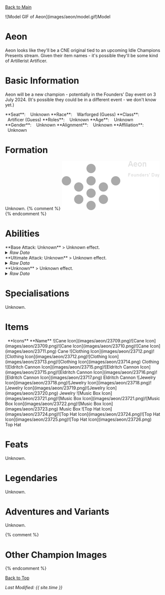 [Back to Main](index.md)

<span class="championPortraitsRow">
    <span class="championPortraitsImage">
        ![Model GIF of Aeon](images/aeon/model.gif)Model
    </span>
</span>

# Aeon

Aeon looks like they'll be a CNE original tied to an upcoming Idle Champions Presents stream. Given their item names - it's possible they'll be some kind of Artillerist Artificer.

# Basic Information

Aeon will be a new champion - potentially in the Founders' Day event on 3 July 2024. (It's possible they could be in a different event - we don't know yet.)

<span class="champStatsTableColumn">
    <span class="champStatsTableRow">
        <span class="champStatsTableInfoHeader">
            <span style="margin-right:4px;">**Seat**:</span>
        </span>
        <span class="champStatsTableInfoSmall">
            <span style="margin-left:8px;">Unknown</span>
        </span>
    </span>
    <span class="champStatsTableRow">
        <span class="champStatsTableInfoHeader">
            <span style="margin-right:4px;">**Race**:</span>
        </span>
        <span class="champStatsTableInfoSmall">
            <span style="margin-left:8px;">Warforged (Guess)</span>
        </span>
    </span>
    <span class="champStatsTableRow">
        <span class="champStatsTableInfoHeader">
            <span style="margin-right:4px;">**Class**:</span>
        </span>
        <span class="champStatsTableInfoSmall">
            <span style="margin-left:8px;">Artificer (Guess)</span>
        </span>
    </span>
    <span class="champStatsTableRow">
        <span class="champStatsTableInfoHeader">
            <span style="margin-right:4px;">**Roles**:</span>
        </span>
        <span class="champStatsTableInfoSmall">
            <span style="margin-left:8px;">Unknown</span>
        </span>
    </span>
    <span class="champStatsTableRow">
        <span class="champStatsTableInfoHeader">
            <span style="margin-right:4px;">**Age**:</span>
        </span>
        <span class="champStatsTableInfoSmall">
            <span style="margin-left:8px;">Unknown</span>
        </span>
    </span>
    <span class="champStatsTableRow">
        <span class="champStatsTableInfoHeader">
            <span style="margin-right:4px;">**Gender**:</span>
        </span>
        <span class="champStatsTableInfoSmall">
            <span style="margin-left:8px;">Unknown</span>
        </span>
    </span>
    <span class="champStatsTableRow">
        <span class="champStatsTableInfoHeader">
            <span style="margin-right:4px;">**Alignment**:</span>
        </span>
        <span class="champStatsTableInfoSmall">
            <span style="margin-left:8px;">Unknown</span>
        </span>
    </span>
    <span class="champStatsTableRow">
        <span class="champStatsTableInfoHeader">
            <span style="margin-right:4px;">**Affiliation**:</span>
        </span>
        <span class="champStatsTableInfoSmall">
            <span style="margin-left:8px;">Unknown</span>
        </span>
    </span>
</span>

# Formation

Unknown.
{% comment %}
<span class="formationBorder">
    ![Formation Layout](images/aeon/formation.png)
</span>
{% endcomment %}

# Abilities

<div markdown="1" class="abilityBorder"><div markdown="1" class="abilityBorderInner">
**Base Attack: Unknown**
> Unknown effect.
<details><summary><em>Raw Data</em></summary>
<p>
<pre>
</pre>
</p>
</details>
</div></div>

<div markdown="1" class="abilityBorder"><div markdown="1" class="abilityBorderInner">
**Ultimate Attack: Unknown**
> Unknown effect.
<details><summary><em>Raw Data</em></summary>
<p>
<pre>
</pre>
</p>
</details>
</div></div>

<div markdown="1" class="abilityBorder"><div markdown="1" class="abilityBorderInner">
**Unknown**
> Unknown effect.
<details><summary><em>Raw Data</em></summary>
<p>
<pre>
</pre>
</p>
</details>
</div></div>

# Specialisations

Unknown.

# Items

<span class="itemTableColumn">
    <span class="itemTableRowHeader">
        <span class="itemTableIcon">
            <span style="margin-left:8px;">**Icons**</span>
        </span>
        <span class="itemTableNameSmall">
            **Name**
        </span>
    </span>
    <span class="itemTableRow">
        <span class="itemTableIcon">
            <span class="itemTableIcon1">![Cane Icon](images/aeon/23709.png)</span><span class="itemTableIcon2">![Cane Icon](images/aeon/23709.png)</span><span class="itemTableIcon3">![Cane Icon](images/aeon/23710.png)</span><span class="itemTableIcon4">![Cane Icon](images/aeon/23711.png)</span>
        </span>
        <span class="itemTableNameSmall">
            Cane
        </span>
    </span>
    <span class="itemTableRow">
        <span class="itemTableIcon">
            <span class="itemTableIcon1">![Clothing Icon](images/aeon/23712.png)</span><span class="itemTableIcon2">![Clothing Icon](images/aeon/23712.png)</span><span class="itemTableIcon3">![Clothing Icon](images/aeon/23713.png)</span><span class="itemTableIcon4">![Clothing Icon](images/aeon/23714.png)</span>
        </span>
        <span class="itemTableNameSmall">
            Clothing
        </span>
    </span>
    <span class="itemTableRow">
        <span class="itemTableIcon">
            <span class="itemTableIcon1">![Eldritch Cannon Icon](images/aeon/23715.png)</span><span class="itemTableIcon2">![Eldritch Cannon Icon](images/aeon/23715.png)</span><span class="itemTableIcon3">![Eldritch Cannon Icon](images/aeon/23716.png)</span><span class="itemTableIcon4">![Eldritch Cannon Icon](images/aeon/23717.png)</span>
        </span>
        <span class="itemTableNameSmall">
            Eldritch Cannon
        </span>
    </span>
    <span class="itemTableRow">
        <span class="itemTableIcon">
            <span class="itemTableIcon1">![Jewelry Icon](images/aeon/23718.png)</span><span class="itemTableIcon2">![Jewelry Icon](images/aeon/23718.png)</span><span class="itemTableIcon3">![Jewelry Icon](images/aeon/23719.png)</span><span class="itemTableIcon4">![Jewelry Icon](images/aeon/23720.png)</span>
        </span>
        <span class="itemTableNameSmall">
            Jewelry
        </span>
    </span>
    <span class="itemTableRow">
        <span class="itemTableIcon">
            <span class="itemTableIcon1">![Music Box Icon](images/aeon/23721.png)</span><span class="itemTableIcon2">![Music Box Icon](images/aeon/23721.png)</span><span class="itemTableIcon3">![Music Box Icon](images/aeon/23722.png)</span><span class="itemTableIcon4">![Music Box Icon](images/aeon/23723.png)</span>
        </span>
        <span class="itemTableNameSmall">
            Music Box
        </span>
    </span>
    <span class="itemTableRow">
        <span class="itemTableIcon">
            <span class="itemTableIcon1">![Top Hat Icon](images/aeon/23724.png)</span><span class="itemTableIcon2">![Top Hat Icon](images/aeon/23724.png)</span><span class="itemTableIcon3">![Top Hat Icon](images/aeon/23725.png)</span><span class="itemTableIcon4">![Top Hat Icon](images/aeon/23726.png)</span>
        </span>
        <span class="itemTableNameSmall">
            Top Hat
        </span>
    </span>
</span>

# Feats

Unknown.

# Legendaries

Unknown.

# Adventures and Variants

Unknown.

{% comment %}
# Other Champion Images

<span class="championImagesColumn">
</span>
{% endcomment %}

[Back to Top](#top)

*Last Modified: {{ site.time }}*